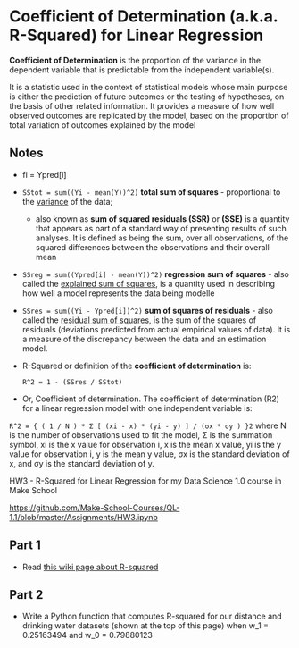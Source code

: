 # Coefficient of Determination (a.k.a. R-Squared) for Linear Regression
__Coefficient of Determination__ is the proportion of the variance in the dependent variable that is predictable from the independent variable(s).

It is a statistic used in the context of statistical models whose main purpose is either the prediction of future outcomes or the testing of hypotheses, on the basis of other related information. It provides a measure of how well observed outcomes are replicated by the model, based on the proportion of total variation of outcomes explained by the model

## Notes
- fi = Ypred[i]
- ```SStot = sum((Yi - mean(Y))^2)``` __total sum of squares__ - proportional to the [variance](https://en.wikipedia.org/wiki/Variance) of the data;
    - also known as __sum of squared residuals (SSR)__ or __(SSE)__ is a quantity that appears as part of a standard way of presenting results of such analyses. It is defined as being the sum, over all observations, of the squared differences between the observations and their overall mean
- ```SSreg = sum((Ypred[i] - mean(Y))^2)``` __regression sum of squares__ - also called the [explained sum of squares](https://en.wikipedia.org/wiki/Explained_sum_of_squares), is a quantity used in describing how well a model represents the data being modelle
- ```SSres = sum((Yi - Ypred[i])^2)``` __sum of squares of residuals__ - also called the [residual sum of squares](https://en.wikipedia.org/wiki/Residual_sum_of_squares), is the sum of the squares of residuals (deviations predicted from actual empirical values of data). It is a measure of the discrepancy between the data and an estimation model. 
- R-Squared or definition of the __coefficient of determination__ is:
    ```
    R^2 = 1 - (SSres / SStot)
    ```

- Or, Coefficient of determination. The coefficient of determination (R2) for a linear regression model with one independent variable is:

`R^2 = { ( 1 / N ) * Σ [ (xi - x) * (yi - y) ] / (σx * σy ) }2`
where N is the number of observations used to fit the model, Σ is the summation symbol, xi is the x value for observation i, x is the mean x value, yi is the y value for observation i, y is the mean y value, σx is the standard deviation of x, and σy is the standard deviation of y.


HW3 - R-Squared for Linear Regression for my Data Science 1.0 course in Make School

https://github.com/Make-School-Courses/QL-1.1/blob/master/Assignments/HW3.ipynb

## Part 1
- Read [this wiki page about R-squared](https://en.wikipedia.org/wiki/Coefficient_of_determination#Definitions)

## Part 2
- Write a Python function that computes R-squared for our distance and drinking water datasets (shown at the top of this page) when w_1 = 0.25163494 and w_0 = 0.79880123
